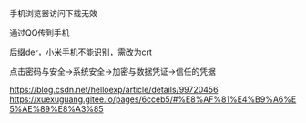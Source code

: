 手机浏览器访问下载无效

通过QQ传到手机

后缀der，小米手机不能识别，需改为crt

点击密码与安全->系统安全->加密与数据凭证->信任的凭据


https://blog.csdn.net/helloexp/article/details/99720456
https://xuexuguang.gitee.io/pages/6cceb5/#%E8%AF%81%E4%B9%A6%E5%AE%89%E8%A3%85